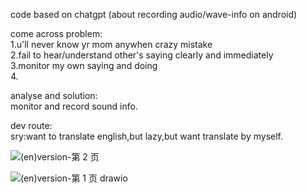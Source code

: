 code based on chatgpt (about recording  audio/wave-info on android) <br>

come across problem:<br>
		1.u'll never know yr mom anywhen crazy mistake<br>
   		2.fail to hear/understand other's saying clearly and immediately<br>
		3.monitor my own saying and doing<br>
		4.  

analyse and solution:  
        monitor and record sound info.  

dev route:  
sry:want to translate english,but lazy,but want translate by myself.  

![(en)version-第 2 页](https://github.com/user-attachments/assets/a9acb00d-6e53-429f-818a-e06d8103b7e8)

![(en)version-第 1 页 drawio](https://github.com/user-attachments/assets/44398c1c-cffe-4144-af53-3678e8aacb7a)
